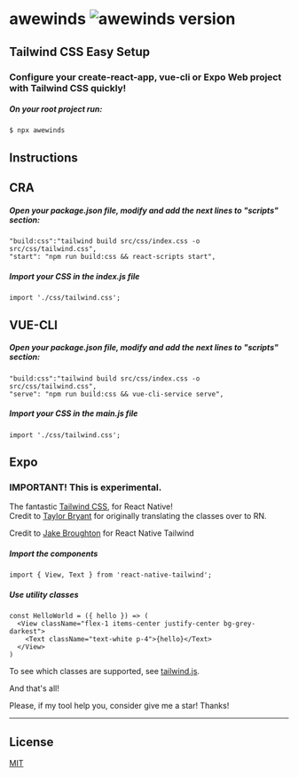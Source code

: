 # awewinds <img alt="awewinds version" src="https://img.shields.io/npm/v/awewinds.svg?style=flat-square&label=Version&labelColor=000000&color=3c6382">

## Tailwind CSS Easy Setup

### Configure your create-react-app, vue-cli or Expo Web project with Tailwind CSS quickly!

##### On your root project run:

```
$ npx awewinds
```

## Instructions

## CRA

##### Open your package.json file, modify and add the next lines to "scripts" section:

```shell
"build:css":"tailwind build src/css/index.css -o src/css/tailwind.css",
"start": "npm run build:css && react-scripts start",
```

##### Import your CSS in the index.js file

```shell
import './css/tailwind.css';
```

## VUE-CLI

##### Open your package.json file, modify and add the next lines to "scripts" section:

```shell
"build:css":"tailwind build src/css/index.css -o src/css/tailwind.css",
"serve": "npm run build:css && vue-cli-service serve",
```

##### Import your CSS in the main.js file

```
import './css/tailwind.css';
```

## Expo

### IMPORTANT! This is experimental.

The fantastic [Tailwind CSS](https://github.com/tailwindcss/tailwindcss), for React Native!  
Credit to [Taylor Bryant](https://github.com/taylorbryant/crna-tailwind) for originally translating the classes over to RN.

Credit to [Jake Broughton](https://github.com/MythicalFish/react-native-tailwind) for React Native Tailwind

##### Import the components

```shell
import { View, Text } from 'react-native-tailwind';
```

##### Use utility classes

```shell
const HelloWorld = ({ hello }) => (
  <View className="flex-1 items-center justify-center bg-grey-darkest">
    <Text className="text-white p-4">{hello}</Text>
  </View>
)
```

To see which classes are supported, see [tailwind.js](https://github.com/MythicalFish/react-native-tailwind/blob/master/src/lib/tailwind.js).

And that's all!

Please, if my tool help you, consider give me a star! Thanks!

---

## License

[MIT](https://github.com/AtilaDev/awewinds/blob/master/LICENSE)

